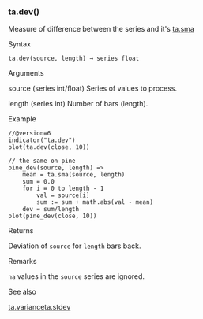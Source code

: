 ### ta.dev()

Measure of difference between the series and it's [ta.sma](#fun_ta.sma)

Syntax

```
ta.dev(source, length) → series float
```

Arguments

source (series int/float) Series of values to process.

length (series int) Number of bars (length).

Example

```
//@version=6  
indicator("ta.dev")  
plot(ta.dev(close, 10))  
  
// the same on pine  
pine_dev(source, length) =>  
    mean = ta.sma(source, length)  
    sum = 0.0  
    for i = 0 to length - 1  
        val = source[i]  
        sum := sum + math.abs(val - mean)  
    dev = sum/length  
plot(pine_dev(close, 10))
```

Returns

Deviation of `source` for `length` bars back.

Remarks

`na` values in the `source` series are ignored.

See also

[ta.variance](#fun_ta.variance)[ta.stdev](#fun_ta.stdev)
